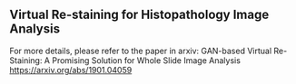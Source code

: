 ## Virtual Re-staining for Histopathology Image Analysis



For more details, please refer to the paper in arxiv:   GAN-based Virtual Re-Staining: A Promising Solution for Whole Slide Image Analysis  https://arxiv.org/abs/1901.04059
